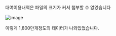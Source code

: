 대여이용내역은 파일의 크기가 커서 첨부할 수 없었습니다


![image](https://user-images.githubusercontent.com/79087937/120762034-cbab7880-c550-11eb-8596-b91612729819.png)

이렇게 1,800만개정도의 데이터가 나와있었습니다.
